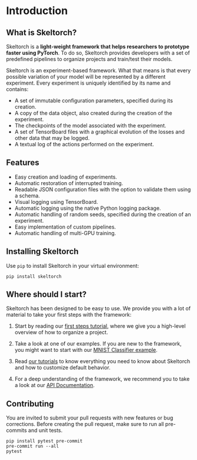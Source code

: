 # Introduction

## What is Skeltorch?
Skeltorch is a **light-weight framework that helps researchers to prototype
faster using PyTorch**. To do so, Skeltorch provides developers with a set of
predefined pipelines to organize projects and train/test their models.

Skeltorch is an experiment-based framework. What that means is that every
possible variation of your model will be represented by a different experiment.
Every experiment is uniquely identified by its name and contains:

- A set of immutable configuration parameters, specified during its creation.
- A copy of the data object, also created during the creation of the
  experiment.
- The checkpoints of the model associated with the experiment.
- A set of TensorBoard files with a graphical evolution of the losses and other
  data that may be logged.
- A textual log of the actions performed on the experiment.

## Features
- Easy creation and loading of experiments.
- Automatic restoration of interrupted training.
- Readable JSON configuration files with the option to validate them using a
  schema.
- Visual logging using TensorBoard.
- Automatic logging using the native Python logging package.
- Automatic handling of random seeds, specified during the creation of an
  experiment.
- Easy implementation of custom pipelines.
- Automatic handling of multi-GPU training.

## Installing Skeltorch
Use ``pip`` to install Skeltorch in your virtual environment:

```
pip install skeltorch
```

## Where should I start?
Skeltorch has been designed to be easy to use. We provide you with a lot of
material to take your first steps with the framework:

1. Start by reading our [first steps tutorial](https://skeltorch.readthedocs.io/en/latest/main/first-steps.html),
   where we give you a high-level overview of how to organize a project.

2. Take a look at one of our examples. If you are new to the framework, you
   might want to start with our [MNIST Classifier example](https://skeltorch.readthedocs.io/en/latest/examples/mnist.html).

3. Read [our tutorials](https://skeltorch.readthedocs.io/en/latest/tutorials/running-pipelines.html)
   to know everything you need to know about Skeltorch and how to customize
   default behavior.

4. For a deep understanding of the framework, we recommend you to take a look
   at our [API Documentation](https://skeltorch.readthedocs.io/en/latest/api/skeltorch.html).

## Contributing
You are invited to submit your pull requests with new features or bug
corrections. Before creating the pull request, make sure to run all pre-commits
and unit tests.

```
pip install pytest pre-commit
pre-commit run --all
pytest
```